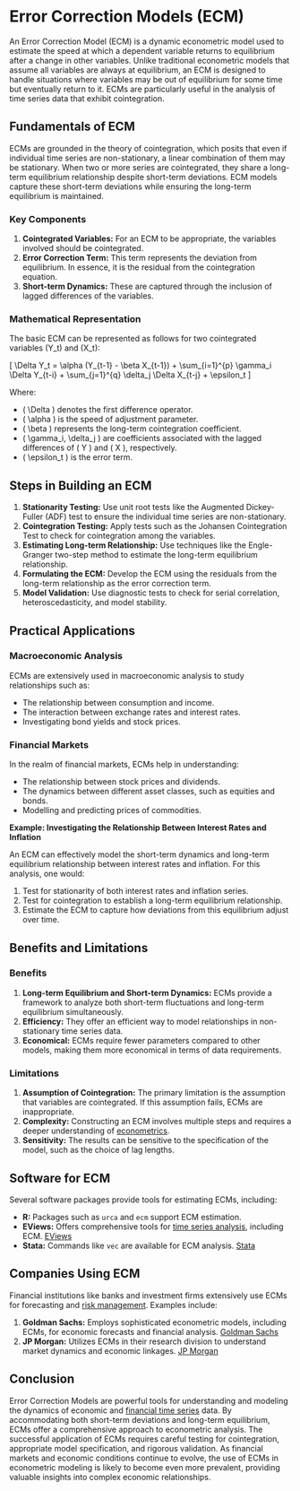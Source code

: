 # Error Correction Models (ECM)

An Error Correction Model (ECM) is a dynamic econometric model used to estimate the speed at which a dependent variable returns to equilibrium after a change in other variables. Unlike traditional econometric models that assume all variables are always at equilibrium, an ECM is designed to handle situations where variables may be out of equilibrium for some time but eventually return to it. ECMs are particularly useful in the analysis of time series data that exhibit cointegration.

## Fundamentals of ECM

ECMs are grounded in the theory of cointegration, which posits that even if individual time series are non-stationary, a linear combination of them may be stationary. When two or more series are cointegrated, they share a long-term equilibrium relationship despite short-term deviations. ECM models capture these short-term deviations while ensuring the long-term equilibrium is maintained.

### Key Components

1. **Cointegrated Variables:** For an ECM to be appropriate, the variables involved should be cointegrated.
2. **Error Correction Term:** This term represents the deviation from equilibrium. In essence, it is the residual from the cointegration equation.
3. **Short-term Dynamics:** These are captured through the inclusion of lagged differences of the variables.

### Mathematical Representation

The basic ECM can be represented as follows for two cointegrated variables \(Y_t\) and \(X_t\):

\[ \Delta Y_t = \alpha (Y_{t-1} - \beta X_{t-1}) + \sum_{i=1}^{p} \gamma_i \Delta Y_{t-i} + \sum_{j=1}^{q} \delta_j \Delta X_{t-j} + \epsilon_t \]

Where:
- \( \Delta \) denotes the first difference operator.
- \( \alpha \) is the speed of adjustment parameter.
- \( \beta \) represents the long-term cointegration coefficient.
- \( \gamma_i, \delta_j \) are coefficients associated with the lagged differences of \( Y \) and \( X \), respectively.
- \( \epsilon_t \) is the error term.

## Steps in Building an ECM

1. **Stationarity Testing:** Use unit root tests like the Augmented Dickey-Fuller (ADF) test to ensure the individual time series are non-stationary.
2. **Cointegration Testing:** Apply tests such as the Johansen Cointegration Test to check for cointegration among the variables.
3. **Estimating Long-term Relationship:** Use techniques like the Engle-Granger two-step method to estimate the long-term equilibrium relationship.
4. **Formulating the ECM:** Develop the ECM using the residuals from the long-term relationship as the error correction term.
5. **Model Validation:** Use diagnostic tests to check for serial correlation, heteroscedasticity, and model stability.

## Practical Applications

### Macroeconomic Analysis

ECMs are extensively used in macroeconomic analysis to study relationships such as:
- The relationship between consumption and income.
- The interaction between exchange rates and interest rates.
- Investigating bond yields and stock prices.

### Financial Markets

In the realm of financial markets, ECMs help in understanding:
- The relationship between stock prices and dividends.
- The dynamics between different asset classes, such as equities and bonds.
- Modelling and predicting prices of commodities.

**Example: Investigating the Relationship Between Interest Rates and Inflation**

An ECM can effectively model the short-term dynamics and long-term equilibrium relationship between interest rates and inflation. For this analysis, one would:
1. Test for stationarity of both interest rates and inflation series.
2. Test for cointegration to establish a long-term equilibrium relationship.
3. Estimate the ECM to capture how deviations from this equilibrium adjust over time.

## Benefits and Limitations

### Benefits

1. **Long-term Equilibrium and Short-term Dynamics:** ECMs provide a framework to analyze both short-term fluctuations and long-term equilibrium simultaneously.
2. **Efficiency:** They offer an efficient way to model relationships in non-stationary time series data.
3. **Economical:** ECMs require fewer parameters compared to other models, making them more economical in terms of data requirements.

### Limitations

1. **Assumption of Cointegration:** The primary limitation is the assumption that variables are cointegrated. If this assumption fails, ECMs are inappropriate.
2. **Complexity:** Constructing an ECM involves multiple steps and requires a deeper understanding of [econometrics](../e/econometrics_in_trading.md).
3. **Sensitivity:** The results can be sensitive to the specification of the model, such as the choice of lag lengths.

## Software for ECM

Several software packages provide tools for estimating ECMs, including:

- **R:** Packages such as `urca` and `ecm` support ECM estimation.
- **EViews:** Offers comprehensive tools for [time series analysis](../t/time_series_analysis.md), including ECM. [EViews](http://www.eviews.com/)
- **Stata:** Commands like `vec` are available for ECM analysis. [Stata](https://www.stata.com/)

## Companies Using ECM

Financial institutions like banks and investment firms extensively use ECMs for forecasting and [risk management](../r/risk_management.md). Examples include:
1. **Goldman Sachs:** Employs sophisticated econometric models, including ECMs, for economic forecasts and financial analysis. [Goldman Sachs](https://www.goldmansachs.com/)
2. **JP Morgan:** Utilizes ECMs in their research division to understand market dynamics and economic linkages. [JP Morgan](https://www.jpmorganchase.com/)

## Conclusion

Error Correction Models are powerful tools for understanding and modeling the dynamics of economic and [financial time series](../f/financial_time_series.md) data. By accommodating both short-term deviations and long-term equilibrium, ECMs offer a comprehensive approach to econometric analysis. The successful application of ECMs requires careful testing for cointegration, appropriate model specification, and rigorous validation. As financial markets and economic conditions continue to evolve, the use of ECMs in econometric modeling is likely to become even more prevalent, providing valuable insights into complex economic relationships.
